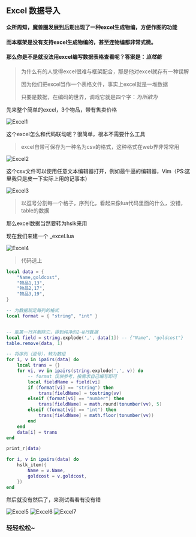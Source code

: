 ## Excel 数据导入

#### 众所周知，魔兽圈发展到后期出现了一种excel生成物编，方便作图的功能

#### 而本框架是没有支持excel生成物编的，甚至连物编都非常式微。

#### 那么你是不是就没法用excel编写数据表格查看呢？答案是：_当然能_

> 为什么有的人觉得excel很难与框架配合，那是他对excel就存有一种误解
>
> 因为他们把excel当作一个表格文件，事实上excel就是一堆数据
>
> 只要是数据，在编码的世界，调戏它就是四个字：_为所欲为_

先来整个简单的excel，3个物品，带有售卖价格

![Excel1](https://github.com/hunzsig-warcraft3/h-lua/raw/gh-pages/img/excel1.png)

这个excel怎么和代码联动呢？很简单，根本不需要什么工具

> excel自带可保存为一种名为csv的格式，这种格式在web界非常常用

![Excel2](https://github.com/hunzsig-warcraft3/h-lua/raw/gh-pages/img/excel2.png)

这个csv文件可以使用任意文本编辑器打开，例如最牛逼的编辑器，Vim（PS:这里我只是皮一下实际上用的记事本）

![Excel3](https://github.com/hunzsig-warcraft3/h-lua/raw/gh-pages/img/excel3.png)

> 以逗号分割每一个格子，序列化，看起来像lua代码里面的什么，没错，table的数据

那么excel数据当然要转为hslk来用

现在我们来建一个 _excel.lua

![Excel4](https://github.com/hunzsig-warcraft3/h-lua/raw/gh-pages/img/excel4.png)

> 代码送上

```lua
local data = {
    "Name,goldcost",
    "物品1,13",
    "物品2,17",
    "物品3,19",
}

-- 为数据规定每列的格式
local format = { "string", "int" }


-- 取第一行并删除它，得到纯净的2~N行数据
local field = string.explode(',', data[1]) -- {"Name", "goldcost"}
table.remove(data, 1)

-- 将序列（逗号），转为数组
for i, v in ipairs(data) do
    local trans = {}
    for vi, vv in ipairs(string.explode(',', v)) do
        -- format 仅供参考，按需求自己编写即可
        local fieldName = field[vi]
        if (format[vi] == "string") then
            trans[fieldName] = tostring(vv)
        elseif (format[vi] == "number") then
            trans[fieldName] = math.round(tonumber(vv), 5)
        elseif (format[vi] == "int") then
            trans[fieldName] = math.floor(tonumber(vv))
        end
    end
    data[i] = trans
end

print_r(data)

for i, v in ipairs(data) do
    hslk_item({
        Name = v.Name,
        goldcost = v.goldcost,
    })
end
```

然后就没有然后了，来测试看看有没有错

![Excel5](https://github.com/hunzsig-warcraft3/h-lua/raw/gh-pages/img/excel5.png)
![Excel6](https://github.com/hunzsig-warcraft3/h-lua/raw/gh-pages/img/excel6.png)
![Excel7](https://github.com/hunzsig-warcraft3/h-lua/raw/gh-pages/img/excel7.png)

### 轻轻松松~
